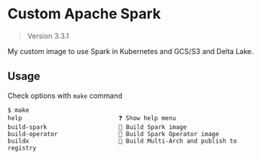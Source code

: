 # Custom Apache Spark

> Version 3.3.1

My custom image to use Spark in Kubernetes and GCS/S3 and Delta Lake.

## Usage

Check options with `make` command

```
$ make
help                           ❓ Show help menu
build-spark                    🐳 Build Spark image
build-operator                 🐳 Build Spark Operator image
buildx                         🐳 Build Multi-Arch and publish to registry
```
